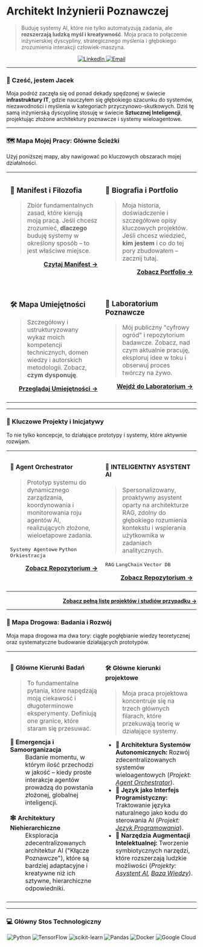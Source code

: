 # Architekt Inżynierii Poznawczej

> Buduję systemy AI, które nie tylko automatyzują zadania, ale **rozszerzają ludzką myśl i kreatywność**. Moja praca to połączenie inżynierskiej dyscypliny, strategicznego myślenia i głębokiego zrozumienia interakcji człowiek-maszyna.

<p align="center">
  <a href="https://www.linkedin.com/in/jacek-ma%C5%82ecki-01bab91b6/" target="_blank">
    <img src="https://img.shields.io/badge/LinkedIn-0077B5?style=for-the-badge&logo=linkedin&logoColor=white" alt="LinkedIn"/>
  </a>
  <a href="mailto:UZUPEŁNIJ ADRES E-MAIL" target="_blank">
    <img src="https://img.shields.io/badge/Email-D14836?style=for-the-badge&logo=gmail&logoColor=white" alt="Email"/>
  </a>
</p>

---

### 👋 Cześć, jestem Jacek

Moja podróż zaczęła się od ponad dekady spędzonej w świecie **infrastruktury IT**, gdzie nauczyłem się głębokiego szacunku do systemów, niezawodności i myślenia w kategoriach przyczynowo-skutkowych. Dziś tę samą inżynierską dyscyplinę stosuję w świecie **Sztucznej Inteligencji**, projektując złożone architektury poznawcze i systemy wieloagentowe.

---

### 🗺️ Mapa Mojej Pracy: Główne Ścieżki

Użyj poniższej mapy, aby nawigować po kluczowych obszarach mojej działalności.

<table width="100%" border="0" style="border: none;">
  <tr>
    <td width="50%" valign="top" style="border: none; padding: 10px;">
      <h3>📜 Manifest i Filozofia</h3>
      <blockquote>
        Zbiór fundamentalnych zasad, które kierują moją pracą. Jeśli chcesz zrozumieć, <strong>dlaczego</strong> buduję systemy w określony sposób – to jest właściwe miejsce.
      </blockquote>
      <p align="right">
        <a href="./Manifest_Architekta.md"><strong>Czytaj Manifest →</strong></a>
      </p>
    </td>
    <td width="50%" valign="top" style="border: none; padding: 10px;">
      <h3>👤 Biografia i Portfolio</h3>
      <blockquote>
        Moja historia, doświadczenie i szczegółowe opisy kluczowych projektów. Jeśli chcesz wiedzieć, <strong>kim jestem</strong> i co do tej pory zbudowałem – zacznij tutaj.
      </blockquote>
      <p align="right">
        <a href="./Architekt.md"><strong>Zobacz Portfolio →</strong></a>
      </p>
    </td>
  </tr>
  <tr>
    <td width="50%" valign="top" style="border: none; padding: 10px;">
      <h3>🛠️ Mapa Umiejętności</h3>
      <blockquote>
        Szczegółowy i ustrukturyzowany wykaz moich kompetencji technicznych, domen wiedzy i autorskich metodologii. Zobacz, <strong>czym dysponuję</strong>.
      </blockquote>
      <p align="right">
        <a href="./Umiejetnosci.md"><strong>Przeglądaj Umiejętności →</strong></a>
      </p>
    </td>
    <td width="50%" valign="top" style="border: none; padding: 10px;">
      <h3>🔬 Laboratorium Poznawcze</h3>
      <blockquote>
        Mój publiczny "cyfrowy ogród" i repozytorium badawcze. Zobacz, nad czym aktualnie pracuję, eksploruj idee w toku i obserwuj proces twórczy na żywo.
      </blockquote>
      <p align="right">
        <a href="https://github.com/jacmal/Laboratorium_Poznawcze"><strong>Wejdź do Laboratorium →</strong></a>
      </p>
    </td>
  </tr>
</table>

---

### 🚀 Kluczowe Projekty i Inicjatywy

To nie tylko koncepcje, to działające prototypy i systemy, które aktywnie rozwijam.

<table width="100%" border="0" style="border: none;">
  <tr>
    <td width="50%" valign="top" style="border: none; padding: 10px;">
      <h4>🤖 Agent Orchestrator</h4>
      <blockquote>
        Prototyp systemu do dynamicznego zarządzania, koordynowania i monitorowania roju agentów AI, realizujących złożone, wieloetapowe zadania.
      </blockquote>
      <p>
        <kbd>Systemy Agentowe</kbd> <kbd>Python</kbd> <kbd>Orkiestracja</kbd>
      </p>
      <p align="right">
        <a href="UZUPEŁNIJ LINK DO REPOZYTORIUM"><strong>Zobacz Repozytorium →</strong></a>
      </p>
    </td>
    <td width="50%" valign="top" style="border: none; padding: 10px;">
      <h4>🧠 INTELIGENTNY ASYSTENT AI</h4>
      <blockquote>
        Spersonalizowany, proaktywny asystent oparty na architekturze RAG, zdolny do głębokiego rozumienia kontekstu i wspierania użytkownika w zadaniach analitycznych.
      </blockquote>
      <p>
        <kbd>RAG</kbd> <kbd>LangChain</kbd> <kbd>Vector DB</kbd>
      </p>
      <p align="right">
        <a href="UZUPEŁNIJ LINK DO REPOZYTORIUM"><strong>Zobacz Repozytorium →</strong></a>
      </p>
    </td>
  </tr>
</table>

<p align="right">
  <a href="./ARCHITEKT.md#📂-wybrane-projekty-i-studia-przypadków"><strong>Zobacz pełną listę projektów i studiów przypadku →</strong></a>
</p>

---

### 🔭 Mapa Drogowa: Badania i Rozwój

Moja mapa drogowa ma dwa tory: ciągłe pogłębianie wiedzy teoretycznej oraz systematyczne budowanie działających prototypów.

<table width="100%" border="0" style="border: none;">
  <tr>
    <td width="50%" valign="top" style="border: none; padding: 10px;">
      <h4>🧠 Główne Kierunki Badań</h4>
      <blockquote>
        To fundamentalne pytania, które napędzają moją ciekawość i długoterminowe eksperymenty. Definiują one granice, które staram się przesuwać.
      </blockquote>
      <dl>
        <dt><strong>🔬 Emergencja i Samoorganizacja</strong></dt>
        <dd>Badanie momentu, w którym ilość przechodzi w jakość – kiedy proste interakcje agentów prowadzą do powstania złożonej, globalnej inteligencji.</dd>
        <br>
        <dt><strong>🕸️ Architektury Niehierarchiczne</strong></dt>
        <dd>Eksploracja zdecentralizowanych architektur AI ("Kłącze Poznawcze"), które są bardziej adaptacyjne i kreatywne niż ich sztywne, hierarchiczne odpowiedniki.</dd>
      </dl>
    </td>
    <td width="50%" valign="top" style="border: none; padding: 10px;">
      <h4>🛠️ Główne kierunki projektowe</h4>
      <blockquote>
        Moja praca projektowa koncentruje się na trzech głównych filarach, które przekuwają teorię w działające systemy.
      </blockquote>
      <ul>
        <li>🚀 <strong>Architektura Systemów Autonomicznych:</strong> Rozwój zdecentralizowanych systemów wieloagentowych (<i>Projekt: <a href="UZUPEŁNIJ LINK">Agent Orchestrator</a></i>).</li>
        <li>💬 <strong>Język jako Interfejs Programistyczny:</strong> Traktowanie języka naturalnego jako kodu do sterowania AI (<i>Projekt: <a href="UZUPEŁNIJ LINK">Język Programowania</a></i>).</li>
        <li>🦾 <strong>Narzędzia Augmentacji Intelektualnej:</strong> Tworzenie symbiotycznych narzędzi, które rozszerzają ludzkie możliwości (<i>Projekty: <a href="UZUPEŁNIJ LINK">Asystent AI</a>, <a href="UZUPEŁNIJ LINK">Baza Wiedzy</a></i>).</li>
      </ul>
    </td>
  </tr>
</table>

---

### 💻 Główny Stos Technologiczny

<p align="center">
  <img src="https://img.shields.io/badge/Python-3776AB?style=for-the-badge&logo=python&logoColor=white" alt="Python"/>
  <img src="https://img.shields.io/badge/TensorFlow-FF6F00?style=for-the-badge&logo=tensorflow&logoColor=white" alt="TensorFlow"/>
  <img src="https://img.shields.io/badge/scikit--learn-F7931E?style=for-the-badge&logo=scikit-learn&logoColor=white" alt="scikit-learn"/>
  <img src="https://img.shields.io/badge/pandas-150458?style=for-the-badge&logo=pandas&logoColor=white" alt="Pandas"/>
  <img src="https://img.shields.io/badge/Docker-2496ED?style=for-the-badge&logo=docker&logoColor=white" alt="Docker"/>
  <img src="https://img.shields.io/badge/Google_Cloud-4285F4?style=for-the-badge&logo=google-cloud&logoColor=white" alt="Google Cloud"/>
</p>
